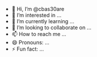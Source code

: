 - 👋 Hi, I’m @cbas30are
- 👀 I’m interested in ...
- 🌱 I’m currently learning ...
- 💞️ I’m looking to collaborate on ...
- 📫 How to reach me ...
- 😄 Pronouns: ...
- ⚡ Fun fact: ...

<!---
cbas30are/cbas30are is a ✨ special ✨ repository because its `README.md` (this file) appears on your GitHub profile.
You can click the Preview link to take a look at your changes.
--->
